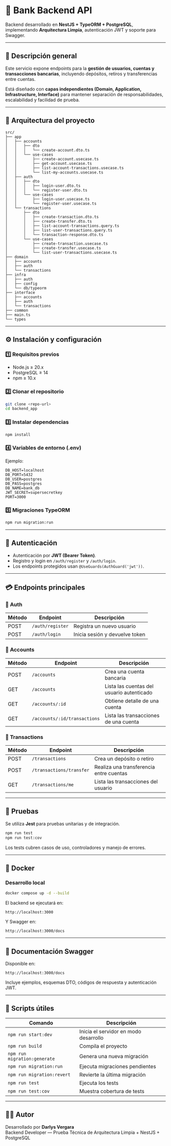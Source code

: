 # 🏦 Bank Backend API

Backend desarrollado en **NestJS + TypeORM + PostgreSQL**, implementando **Arquitectura Limpia**, autenticación JWT y soporte para Swagger.

---

## 🚀 Descripción general

Este servicio expone endpoints para la **gestión de usuarios, cuentas y transacciones bancarias**, incluyendo depósitos, retiros y transferencias entre cuentas.

Está diseñado con **capas independientes (Domain, Application, Infrastructure, Interface)** para mantener separación de responsabilidades, escalabilidad y facilidad de prueba.

---

## 🧩 Arquitectura del proyecto

```
src/
├── app
│   ├── accounts
│   │   ├── dto
│   │   │   └── create-account.dto.ts
│   │   └── use-cases
│   │       ├── create-account.usecase.ts
│   │       ├── get-account.usecase.ts
│   │       ├── list-account-transactions.usecase.ts
│   │       └── list-my-accounts.usecase.ts
│   ├── auth
│   │   ├── dto
│   │   │   ├── login-user.dto.ts
│   │   │   └── register-user.dto.ts
│   │   └── use-cases
│   │       ├── login-user.usecase.ts
│   │       └── register-user.usecase.ts
│   └── transactions
│       ├── dto
│       │   ├── create-transaction.dto.ts
│       │   ├── create-transfer.dto.ts
│       │   ├── list-account-transactions.query.ts
│       │   ├── list-user-transactions.query.ts
│       │   └── transaction-response.dto.ts
│       └── use-cases
│           ├── create-transaction.usecase.ts
│           ├── create-transfer.usecase.ts
│           └── list-user-transactions.usecase.ts
├── domain
│   ├── accounts
│   ├── auth
│   └── transactions
├── infra
│   ├── auth
│   ├── config
│   └── db/typeorm
├── interface
│   ├── accounts
│   ├── auth
│   └── transactions
├── common
├── main.ts
└── types
```

---

## ⚙️ Instalación y configuración

### 1️⃣ Requisitos previos

- Node.js ≥ 20.x
- PostgreSQL ≥ 14
- npm ≥ 10.x

### 2️⃣ Clonar el repositorio

```bash
git clone <repo-url>
cd backend_app
```

### 3️⃣ Instalar dependencias

```bash
npm install
```

### 4️⃣ Variables de entorno (.env)

Ejemplo:

```env
DB_HOST=localhost
DB_PORT=5432
DB_USER=postgres
DB_PASS=postgres
DB_NAME=bank_db
JWT_SECRET=supersecretkey
PORT=3000
```

### 5️⃣ Migraciones TypeORM

```bash
npm run migration:run
```

---

## 🧠 Autenticación

- Autenticación por **JWT (Bearer Token)**.
- Registro y login en `/auth/register` y `/auth/login`.
- Los endpoints protegidos usan `@UseGuards(AuthGuard('jwt'))`.

---

## 💳 Endpoints principales

### 🔐 **Auth**

| Método | Endpoint         | Descripción                    |
| ------ | ---------------- | ------------------------------ |
| POST   | `/auth/register` | Registra un nuevo usuario      |
| POST   | `/auth/login`    | Inicia sesión y devuelve token |

### 🧾 **Accounts**

| Método | Endpoint                     | Descripción                               |
| ------ | ---------------------------- | ----------------------------------------- |
| POST   | `/accounts`                  | Crea una cuenta bancaria                  |
| GET    | `/accounts`                  | Lista las cuentas del usuario autenticado |
| GET    | `/accounts/:id`              | Obtiene detalle de una cuenta             |
| GET    | `/accounts/:id/transactions` | Lista las transacciones de una cuenta     |

### 💸 **Transactions**

| Método | Endpoint                 | Descripción                             |
| ------ | ------------------------ | --------------------------------------- |
| POST   | `/transactions`          | Crea un depósito o retiro               |
| POST   | `/transactions/transfer` | Realiza una transferencia entre cuentas |
| GET    | `/transactions/me`       | Lista las transacciones del usuario     |

---

## 🧪 Pruebas

Se utiliza **Jest** para pruebas unitarias y de integración.

```bash
npm run test
npm run test:cov
```

Los tests cubren casos de uso, controladores y manejo de errores.

---

## 🧱 Docker

### Desarrollo local

```bash
docker compose up -d --build
```

El backend se ejecutará en:

```
http://localhost:3000
```

Y Swagger en:

```
http://localhost:3000/docs
```

---

## 📘 Documentación Swagger

Disponible en:

```
http://localhost:3000/docs
```

Incluye ejemplos, esquemas DTO, códigos de respuesta y autenticación JWT.

---

## 🧰 Scripts útiles

| Comando                      | Descripción                           |
| ---------------------------- | ------------------------------------- |
| `npm run start:dev`          | Inicia el servidor en modo desarrollo |
| `npm run build`              | Compila el proyecto                   |
| `npm run migration:generate` | Genera una nueva migración            |
| `npm run migration:run`      | Ejecuta migraciones pendientes        |
| `npm run migration:revert`   | Revierte la última migración          |
| `npm run test`               | Ejecuta los tests                     |
| `npm run test:cov`           | Muestra cobertura de tests            |

---

## 🧑‍💻 Autor

Desarrollado por **Darlys Vergara**  
Backend Developer — Prueba Técnica de Arquitectura Limpia + NestJS + PostgreSQL
